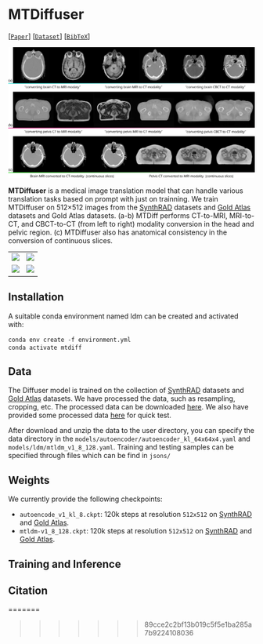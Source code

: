 # MTDiffuser
[[`Paper`](#)] [[`Dataset`](https://amos22.grand-challenge.org/)] [[`BibTeX`](#)]

![Variable-Shape design](assets/fig01.jpg?raw=true)

**MTDiffuser** is a medical image translation model that can handle various translation tasks based on prompt with just on trainning. We train MTDiffuser on 512×512 images from the [SynthRAD](https://synthrad2023.grand-challenge.org/) datasets and [Gold Atlas](https://aapm.onlinelibrary.wiley.com/doi/full/10.1002/mp.12748) datasets and Gold Atlas datasets. (a-b) MTDiff performs CT-to-MRI, MRI-to-CT, and CBCT-to-CT (from left to right) modality conversion in the head and pelvic region. (c) MTDiffuser also has anatomical consistency in the conversion of continuous slices.

<table>
    <tr>
        <td ><img src="assets/demo1.gif?raw=true"></td>
        <td ><img src="assets/demo2.gif?raw=true"></td>
    </tr>
    <tr>
        <td ><img src="assets/demo3.gif?raw=true"></td>
        <td ><img src="assets/demo4.gif?raw=true"></td>
    </tr>
</table>

## Installation

A suitable conda environment named ldm can be created and activated with:

```
conda env create -f environment.yml
conda activate mtdiff
```

## Data
The Diffuser model is trained on the collection of [SynthRAD](https://synthrad2023.grand-challenge.org/) datasets and [Gold Atlas](https://aapm.onlinelibrary.wiley.com/doi/full/10.1002/mp.12748) datasets. We have processed the data, such as resampling, cropping, etc. The processed data can be downloaded [here](https://amos22.grand-challenge.org/). We also have provided some processed data [here](https://amos22.grand-challenge.org/) for quick test.

After download and unzip the data to the user directory, you can specify the data directory in the  `models/autoencoder/autoencoder_kl_64x64x4.yaml` and `models/ldm/mtldm_v1_8_128.yaml`. Training and testing samples can be specified through files which can be find in `jsons/`

## Weights
We currently provide the following checkpoints:
- `autoencode_v1_kl_8.ckpt`: 120k steps at resolution `512x512` on [SynthRAD](https://synthrad2023.grand-challenge.org/) and [Gold Atlas](https://aapm.onlinelibrary.wiley.com/doi/full/10.1002/mp.12748).
- `mtldm-v1_8_128.ckpt`: 120k steps at resolution `512x512` on [SynthRAD](https://synthrad2023.grand-challenge.org/) and [Gold Atlas](https://aapm.onlinelibrary.wiley.com/doi/full/10.1002/mp.12748).


## Training and Inference




## Citation


=======
>>>>>>> 89cce2c2bf13b019c5f5e1ba285a7b9224108036
